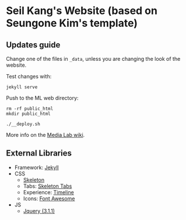# Seil Kang's Website (based on Seungone Kim's template)

## Updates guide

Change one of the files in `_data`, unless you are changing the look of the website.

Test changes with:

```
jekyll serve
```

Push to the ML web directory:

```
rm -rf public_html
mkdir public_html
```

```
./__deploy.sh
```

More info on the [Media Lab wiki](http://wiki.media.mit.edu/view/Necsys/WebPagePersonal).

## External Libraries

- Framework: [Jekyll](http://jekyllrb.com/)
- CSS
  - [Skeleton](getskeleton.com)
  - Tabs: [Skeleton Tabs](https://github.com/nathancahill/skeleton-tabs)
  - Experience: [Timeline](https://codepen.io/NilsWe/pen/FemfK)
  - Icons: [Font Awesome](http://fontawesome.io/)
- JS
  - [Jquery (3.1.1)](https://jquery.com/)
